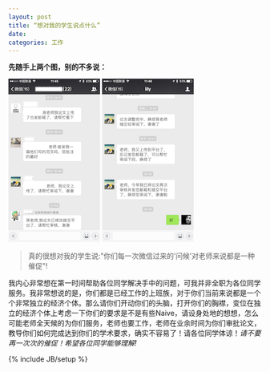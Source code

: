 ```yaml
---
layout: post
title: “想对我的学生说点什么”
date:   
categories: 工作
---
```



 **先随手上两个图，别的不多说：**  
 
 ![image](https://github.com/jiangzerui/picture_blog/raw/master/IMG_3805.PNG)
 ![image](https://github.com/jiangzerui/picture_blog/raw/master/IMG_3806.PNG)

>	真的很想对我的学生说:"你们每一次微信过来的’问候’对老师来说都是一种催促"!   
 

我内心非常想在第一时间帮助各位同学解决手中的问题，可我并非全职为各位同学服务。我非常想说的是，你们都是已经工作的上班族，对于你们当前来说都是一个个非常独立的经济个体。那么请你们开动你们的头脑，打开你们的胸襟，变位在独立的经济个体上考虑一下你们的要求是不是有些Naive，请设身处地的想想，怎么可能老师全天候的为你们服务，老师也要工作，老师在业余时间为你们审批论文，教导你们如何完成达到你们的学术要求，确实不容易了！请各位同学体谅！*请不要再一次次的催促！希望各位同学能够理解!*
  
  {% include JB/setup %}